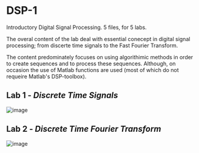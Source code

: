 # DSP-1
Introductory Digital Signal Processing. 5 files, for 5 labs.

The overal content of the lab deal with essential conecept in digital signal processing; from discerte time signals to the Fast Fourier Transform. 

The content predominately focuses on using algorithimic methods in order to create sequences and to process these sequences. Although, on occasion the use of Matlab functions are used (most of which do not requeire Matlab's DSP-toolbox).

## Lab 1 - $Discrete$ $Time$ $Signals$ 
 ![image](https://user-images.githubusercontent.com/42818397/211726056-45acd803-bc5b-4924-b4ab-eade7328550c.png)

## Lab 2 - $Discrete$ $Time$ $Fourier$ $Transform$
![image](https://user-images.githubusercontent.com/42818397/211727339-d3ad3abf-4148-4c01-a24f-1afe840d561e.png)

